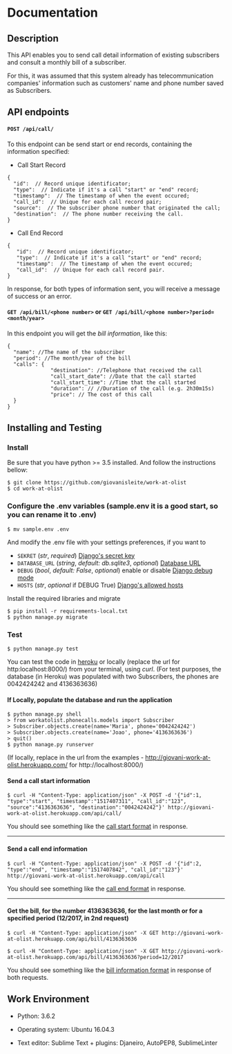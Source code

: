 # Documentation

## Description

This API enables you to send call detail information of existing subscribers and consult a monthly bill of a subscriber.

For this, it was assumed that this system already has telecommunication companies' information such as customers' name and phone number saved as Subscribers.


## API endpoints

#### ```POST /api/call/```

To this endpoint can be send start or end records, containing the information specified:

- <span id="call_start_format">Call Start Record</span>

```
{
  "id":  // Record unique identificator;
  "type":  // Indicate if it's a call "start" or "end" record;
  "timestamp":  // The timestamp of when the event occured;
  "call_id":  // Unique for each call record pair;
  "source":  // The subscriber phone number that originated the call;
  "destination":  // The phone number receiving the call.
}
```

- <span id="call_end_format">Call End Record</span>

```
{
   "id":  // Record unique identificator;
   "type":  // Indicate if it's a call "start" or "end" record;
   "timestamp":  // The timestamp of when the event occured;
   "call_id":  // Unique for each call record pair.
}
```

In response, for both types of information sent, you will receive a message of success or an error.


#### `GET /api/bill/<phone number>` or `GET /api/bill/<phone number>?period=<month/year>`

In this endpoint you will get the <span id="bill_format">*bill information*</span>, like this:

```
{
  "name": //The name of the subscriber
  "period": //The month/year of the bill
  "calls": {
              "destination": //Telephone that received the call
              "call_start_date": //Date that the call started
              "call_start_time": //Time that the call started
              "duration": // //Duration of the call (e.g. 2h30m15s)
              "price": // The cost of this call
  }
}
```

## Installing and Testing

### Install

Be sure that you have python >= 3.5 installed. And follow the instructions bellow:

```console
$ git clone https://github.com/giovanisleite/work-at-olist
$ cd work-at-olist
```

### Configure the .env variables (sample.env it is a good start, so you can rename it to .env)

```
$ mv sample.env .env
```

And modify the .env file with your settings preferences, if you want to

- `SEKRET` (_str_, _required_) [Django's secret key](https://docs.djangoproject.com/en/2.0/ref/settings/#secret-key)
- `DATABASE_URL` (_string_, _default: db.sqlite3_, _optional_) [Database URL](https://github.com/kennethreitz/dj-database-url#url-schema)
- `DEBUG` (_bool_, _default: False_, _optional_) enable or disable [Django debug mode](https://docs.djangoproject.com/en/2.0/ref/settings/#debug)
- `HOSTS` (_str_, _optional_ if DEBUG True) [Django's allowed hosts](https://docs.djangoproject.com/en/2.0/ref/settings/#allowed-hosts)

Install the required libraries and migrate

```console
$ pip install -r requirements-local.txt
$ python manage.py migrate
```

### Test

```console
$ python manage.py test
```

You can test the code in [heroku](http://giovani-work-at-olist.herokuapp.com/) or locally (replace the url for http:localhost:8000/) from your terminal, using _curl_. (For test purposes, the database (in Heroku) was populated with two Subscribers, the phones are 0042424242 and 4136363636)

#### If Locally, populate the database and run the application

```console
$ python manage.py shell
> from workatolist.phonecalls.models import Subscriber
> Subscriber.objects.create(name='Maria', phone='0042424242')
> Subscriber.objects.create(name='Joao', phone='4136363636')
> quit()
$ python manage.py runserver
```

(If locally, replace in the url from the examples - http://giovani-work-at-olist.herokuapp.com/ for http://localhost:8000/)

#### Send a call start information
```console
$ curl -H "Content-Type: application/json" -X POST -d '{"id":1, "type":"start", "timestamp":"1517407311", "call_id":"123", "source":"4136363636", "destination":"0042424242"}' http://giovani-work-at-olist.herokuapp.com/api/call/

```
You should see something like the <a href="#call_start_format">call start format</a> in response.

---------------------------------------------------------------------------

#### Send a call end information
```console
$ curl -H "Content-Type: application/json" -X POST -d '{"id":2, "type":"end", "timestamp":"1517407842", "call_id":"123"}' http://giovani-work-at-olist.herokuapp.com/api/call

```
You should see something like the <a href="#call_end_format">call end format</a> in response.

---------------------------------------------------------------------------

#### Get the bill, for the number 4136363636, for the last month or for a specified period (12/2017, in 2nd request)
```console
$ curl -H "Content-Type: application/json" -X GET http://giovani-work-at-olist.herokuapp.com/api/bill/4136363636

$ curl -H "Content-Type: application/json" -X GET http://giovani-work-at-olist.herokuapp.com/api/bill/4136363636?period=12/2017

```
You should see something like the <a href="#bill_format"> bill information format</a> in response of both requests.

## Work Environment

- Python: 3.6.2

- Operating system: Ubuntu 16.04.3

- Text editor: Sublime Text + plugins: Djaneiro, AutoPEP8, SublimeLinter
